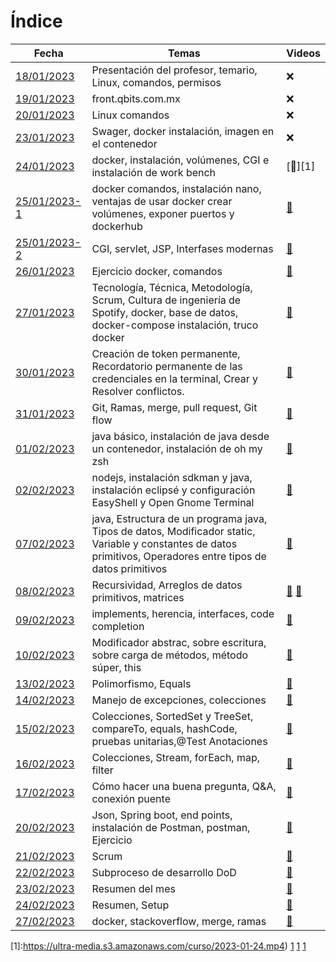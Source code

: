 # Índice #

| Fecha | Temas | Videos |
| -------------- | ----------- | ----------- |
| [18/01/2023](https://github.com/saloultrasist/taller-ultrasist/blob/main/apuntes3/clase180123.md) | Presentación del profesor, temario, Linux, comandos, permisos | :x: |
| [19/01/2023](https://github.com/saloultrasist/taller-ultrasist/blob/main/apuntes3/clase190123.md) | front.qbits.com.mx | :x: |
| [20/01/2023](https://github.com/saloultrasist/taller-ultrasist/blob/main/apuntes3/clase200123.md) | Linux comandos | :x: |
| [23/01/2023](https://github.com/saloultrasist/taller-ultrasist/blob/main/apuntes3/clase230123.md) | Swager, docker instalación,  imagen en el contenedor | :x: |
| [24/01/2023](https://github.com/saloultrasist/taller-ultrasist/blob/main/apuntes3/clase240223.md) | docker, instalación, volúmenes, CGI e instalación de work bench | [:movie_camera:][1]|
| [25/01/2023-1](https://github.com/saloultrasist/taller-ultrasist/blob/main/apuntes3/clase250223-1.md) | docker comandos, instalación nano, ventajas de usar docker crear volúmenes, exponer puertos y dockerhub | [:movie_camera:](https://ultra-media.s3.amazonaws.com/curso/2023-01-25.mp4) |
| [25/01/2023-2](https://github.com/saloultrasist/taller-ultrasist/blob/main/apuntes3/clase250223-2.md) | CGI, servlet, JSP, Interfases modernas | [:movie_camera:](https://ultra-media.s3.amazonaws.com/curso/2023-01-25.mp4) |
| [26/01/2023](https://github.com/saloultrasist/taller-ultrasist/blob/main/apuntes3/clase260123.md) | Ejercicio docker, comandos | [:movie_camera:](https://ultra-media.s3.amazonaws.com/curso/2023-01-26.mp4) |
| [27/01/2023](https://github.com/saloultrasist/taller-ultrasist/blob/main/apuntes3/clase270123.md) | Tecnología, Técnica, Metodología, Scrum, Cultura de ingeniería de Spotify, docker, base de datos, docker-compose instalación, truco docker |[:movie_camera:](https://ultra-media.s3.amazonaws.com/curso/2023-01-27.mp4) |
| [30/01/2023](https://github.com/saloultrasist/taller-ultrasist/blob/main/apuntes3/clase300123.md) | Creación de token permanente, Recordatorio permanente de las credenciales en la terminal, Crear y Resolver conflictos.| [:movie_camera:](https://ultra-media.s3.amazonaws.com/curso/2023-01-30.mp4) |
| [31/01/2023](https://github.com/saloultrasist/taller-ultrasist/blob/main/apuntes3/clase310123.md) | Git, Ramas, merge, pull request, Git flow | [:movie_camera:](https://ultra-media.s3.amazonaws.com/curso/2023-01-31.mp4) |
| [01/02/2023](https://github.com/saloultrasist/taller-ultrasist/blob/main/apuntes3/clase010223.md) | java básico, instalación de java desde un contenedor, instalación de oh my zsh | [:movie_camera:](https://ultra-media.s3.amazonaws.com/curso/2023-02-01.mp4) |
| [02/02/2023](https://github.com/saloultrasist/taller-ultrasist/blob/main/apuntes3/clase020223.md) | nodejs, instalación sdkman y java, instalación eclipsé y configuración EasyShell y Open Gnome Terminal | [:movie_camera:](https://ultra-media.s3.amazonaws.com/curso/2023-02-02.mp4) |
| [07/02/2023](https://github.com/saloultrasist/taller-ultrasist/blob/main/apuntes3/clase070223.md) | java, Estructura de un programa java, Tipos de datos, Modificador static, Variable y constantes de datos primitivos, Operadores entre tipos de datos primitivos  | [:movie_camera:](https://ultra-media.s3.amazonaws.com/curso/2023-02-07.mp4) |
| [08/02/2023](https://github.com/saloultrasist/taller-ultrasist/blob/main/apuntes3/clase08223.md) | Recursividad, Arreglos de datos primitivos, matrices | [:movie_camera:](https://ultra-media.s3.amazonaws.com/curso/2023-02-08a.mp4) [:movie_camera:](https://ultra-media.s3.amazonaws.com/curso/2023-02-08b.mp4) |
| [09/02/2023](https://github.com/saloultrasist/taller-ultrasist/blob/main/apuntes3/clase09223.md) | implements, herencia, interfaces, code completion | [:movie_camera:](https://ultra-media.s3.amazonaws.com/curso/2023-02-09.mp4) |
| [10/02/2023](https://github.com/saloultrasist/taller-ultrasist/blob/main/apuntes3/clase100223.md) | Modificador abstrac, sobre escritura, sobre carga de métodos, método súper, this | [:movie_camera:](https://ultra-media.s3.amazonaws.com/curso/2023-02-10.mp4) |
| [13/02/2023](https://github.com/saloultrasist/taller-ultrasist/blob/main/apuntes3/clase130223.md) | Polimorfismo, Equals | [:movie_camera:](https://ultra-media.s3.amazonaws.com/curso/2023-02-13.mp4) |
| [14/02/2023](https://github.com/saloultrasist/taller-ultrasist/blob/main/apuntes3/clase140223.md) | Manejo de excepciones, colecciones | [:movie_camera:](https://ultra-media.s3.amazonaws.com/curso/2023-02-14.mp4) |
| [15/02/2023](https://github.com/saloultrasist/taller-ultrasist/blob/main/apuntes3/clase150223.md) | Colecciones, SortedSet y TreeSet, compareTo, equals, hashCode, pruebas unitarias,@Test Anotaciones | [:movie_camera:](https://ultra-media.s3.amazonaws.com/curso/2023-02-15.mp4) |
| [16/02/2023](https://github.com/saloultrasist/taller-ultrasist/blob/main/apuntes3/clase160223.md) | Colecciones, Stream, forEach, map, filter| [:movie_camera:](https://ultra-media.s3.amazonaws.com/curso/2023-02-16.mp4) |
| [17/02/2023](https://github.com/saloultrasist/taller-ultrasist/blob/main/apuntes3/clase170223.md) | Cómo hacer una buena pregunta, Q&A, conexión puente | [:movie_camera:](https://ultra-media.s3.amazonaws.com/curso/2023-02-17.mp4) |
| [20/02/2023](https://github.com/saloultrasist/taller-ultrasist/blob/main/apuntes3/clase200223.md) | Json, Spring boot, end points, instalación de Postman, postman, Ejercicio | [:movie_camera:](https://ultra-media.s3.amazonaws.com/curso/2023-02-20.mp4) |
| [21/02/2023](https://github.com/saloultrasist/taller-ultrasist/blob/main/apuntes3/clase210223.md) | Scrum | [:movie_camera:](https://ultra-media.s3.amazonaws.com/curso/2023-02-21.mp4) |
| [22/02/2023](https://github.com/saloultrasist/taller-ultrasist/blob/main/apuntes3/clase220223.md) | Subproceso de desarrollo DoD | [:movie_camera:](https://ultra-media.s3.amazonaws.com/curso/2023-02-22.mp4)|
| [23/02/2023](https://github.com/saloultrasist/taller-ultrasist/blob/main/apuntes3/clase230223.md) | Resumen del mes |[:movie_camera:](https://ultra-media.s3.amazonaws.com/curso/2023-02-23.mp4) |
| [24/02/2023](https://github.com/saloultrasist/taller-ultrasist/blob/main/apuntes3/clase240223.md) | Resumen, Setup  | [:movie_camera:](https://ultra-media.s3.amazonaws.com/curso/2023-02-24.mp4) |
| [27/02/2023](https://github.com/saloultrasist/taller-ultrasist/blob/main/apuntes3/clase270223.md) | docker, stackoverflow, merge, ramas  | [:movie_camera:](https://ultra-media.s3.amazonaws.com/curso/2023-02-27.mp4) |





[1]:https://ultra-media.s3.amazonaws.com/curso/2023-01-24.mp4)
[1](https://ultra-media.s3.amazonaws.com/curso/2023-01-25.mp4)
[1](https://ultra-media.s3.amazonaws.com/curso/2023-02-28.mp4)
[1](https://ultra-media.s3.amazonaws.com/curso/2023-02-28.mp4)
